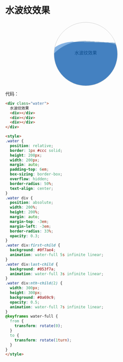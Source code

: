 # 水波纹效果
<div class="water">
  水波纹效果
  <div></div>
  <div></div>
  <div></div>
</div>

<style>

.water {
  position: relative;
  border: 1px #ccc solid;
  height: 200px;
  width: 200px;
  margin: auto;
  padding-top: 6em;
  box-sizing: border-box;
  overflow: hidden;
  border-radius: 50%;
  text-align: center;
}
.water div {
  position: absolute;
  width: 200%;
  height: 200%;
  margin: auto;
  margin-top: -3em;
  margin-left: -3em;
  border-radius: 33%;
  opacity: 0.3;
}
.water div:first-child {
  background: #0f7ae4;
  animation: water-full 5s infinite linear;
}
.water div:last-child {
  background: #053f7a;
  animation: water-full 3s infinite linear;
}
.water div:nth-child(2) {
  width: 300px;
  height: 300px;
  background: #0a69c9;
  opacity: 0.5;
  animation: water-full 7s infinite linear;
}
@keyframes water-full {
  from {
    transform: rotate(0);
  }
  to {
    transform: rotate(1turn);
  }
}
</style>
代码：
```html
<div class="water">
  水波纹效果
  <div></div>
  <div></div>
  <div></div>
</div>

<style>
.water {
  position: relative;
  border: 1px #ccc solid;
  height: 200px;
  width: 200px;
  margin: auto;
  padding-top: 6em;
  box-sizing: border-box;
  overflow: hidden;
  border-radius: 50%;
  text-align: center;
}
.water div {
  position: absolute;
  width: 200%;
  height: 200%;
  margin: auto;
  margin-top: -3em;
  margin-left: -3em;
  border-radius: 33%;
  opacity: 0.3;
}
.water div:first-child {
  background: #0f7ae4;
  animation: water-full 5s infinite linear;
}
.water div:last-child {
  background: #053f7a;
  animation: water-full 3s infinite linear;
}
.water div:nth-child(2) {
  width: 300px;
  height: 300px;
  background: #0a69c9;
  opacity: 0.5;
  animation: water-full 7s infinite linear;
}
@keyframes water-full {
  from {
    transform: rotate(0);
  }
  to {
    transform: rotate(1turn);
  }
}
</style>
```